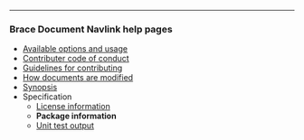 
---
### Brace Document Navlink help pages
* [Available options and usage](https://github.com/restarian/brace_document_navlink/blob/master/docs/available_options_and_usage.md)
* [Contributer code of conduct](https://github.com/restarian/brace_document_navlink/blob/master/docs/contributer_code_of_conduct.md)
* [Guidelines for contributing](https://github.com/restarian/brace_document_navlink/blob/master/docs/guidelines_for_contributing.md)
* [How documents are modified](https://github.com/restarian/brace_document_navlink/blob/master/docs/how_documents_are_modified.md)
* [Synopsis](https://github.com/restarian/brace_document_navlink/blob/master/docs/synopsis.md)
* Specification
  * [License information](https://github.com/restarian/brace_document_navlink/blob/master/docs/specification/license_information.md)
  * **Package information**
  * [Unit test output](https://github.com/restarian/brace_document_navlink/blob/master/docs/specification/unit_test_output.md)

